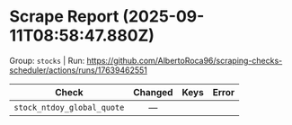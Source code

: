 # Scrape Report (2025-09-11T08:58:47.880Z)

Group: `stocks`  |  Run: https://github.com/AlbertoRoca96/scraping-checks-scheduler/actions/runs/17639462551

| Check | Changed | Keys | Error |
|---|:---:|:--|:--|
| `stock_ntdoy_global_quote` | — |  |  |
